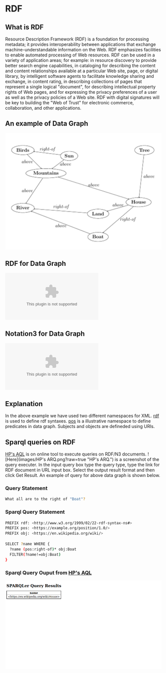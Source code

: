 # RDF

## What is RDF
Resource Description Framework (RDF) is a foundation for processing metadata; it provides interoperability between applications that exchange machine-understandable information on the Web. RDF emphasizes facilities to enable automated processing of Web resources. RDF can be used in a variety of application areas; for example: in resource discovery to provide better search engine capabilities, in cataloging for describing the content and content relationships available at a particular Web site, page, or digital library, by intelligent software agents to facilitate knowledge sharing and exchange, in content rating, in describing collections of pages that represent a single logical "document", for describing intellectual property rights of Web pages, and for expressing the privacy preferences of a user as well as the privacy policies of a Web site. RDF with digital signatures will be key to building the "Web of Trust" for electronic commerce, collaboration, and other applications. 

## An example of Data Graph
![Data Grpah](images/scene_graph.png?raw=true "Data Graph")

## RDF for Data Graph
![RDF/XML Statement](./scene.rdf?raw=true "RDF/XML Statement")

## Notation3 for Data Graph
![Notation3 Statement](./scene.rdf?raw=true "Notation3 Statement")

## Explanation
In the above example we have used two different namespaces for XML. [rdf](http://www.w3.org/1999/02/22-rdf-syntax-ns#) is used to define rdf syntaxes. [pos](https://example.org/position/1.0/) is a illustrative namespace to define predicates in data graph.
Subjects and objects are defineded using URIs.

## Sparql queries on RDF
[HP's AQL](http://sparql.org/sparql.html) is on online tool to execute queries on RDF/N3 documents. 
![Here](images/HP's ARQ.png?raw=true "HP's ARQ.") is a screenshot of the query executer. In the input query box type the query type, type the link for RDF document in URL input box. Select the output result format and then click Get Result.
An example of query for above data graph is shown below.
### Query Statement
```sh
What all are to the right of "Boat"?
```
### Sparql Query Statement
```sh
PREFIX rdf: <http://www.w3.org/1999/02/22-rdf-syntax-ns#>
PREFIX pos: <https://example.org/position/1.0/>
PREFIX obj: <https://en.wikipedia.org/wiki/>

SELECT ?name WHERE {
  ?name (pos:right-of)* obj:Boat
  FILTER(?name!=obj:Boat)
}
```
### Sparql Query Ouput from [HP's AQL](http://sparql.org/sparql.html)
![Output](images/output.png?raw=true "Query Reult")
